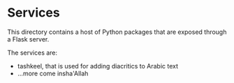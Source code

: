 # Services

This directory contains a host of Python packages that are exposed through a Flask server.

The services are:

- tashkeel, that is used for adding diacritics to Arabic text
- ...more come insha'Allah
